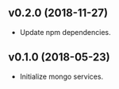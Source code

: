 ## v0.2.0 (2018-11-27)

* Update npm dependencies.

## v0.1.0 (2018-05-23)

* Initialize mongo services.
